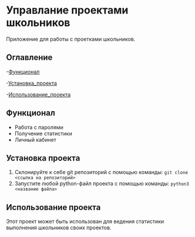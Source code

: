 # Управлание проектами школьников
Приложение для работы с проетками школьников.

## Оглавление

-[Функционал](#функционал)
  
-[Установка_проекта](#установка-проекта)

-[Использование_проекта](#использование-проекта)



## Функционал
- Работа с паролями
- Получение статистики
- Личный кабинет

## Установка проекта
1. Склонируйте к себе git репозиторий с помощью команды:
`git clone <ссылка на репозиторий>`
2. Запустите любой python-файл проекта с помощью команды:
`python3 <название файла>`

## Использование проекта
Этот проект может быть использован для ведения статистики выполнения школьников своих проектов.
